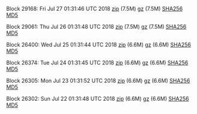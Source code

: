 Block 29168: Fri Jul 27 01:31:46 UTC 2018 [zip](https://files.01coin.io/testnet/2018-07-27/bootstrap.dat.zip) (7.5M) [gz](https://files.01coin.io/testnet/2018-07-27/bootstrap.dat.tar.gz) (7.5M) [SHA256](https://files.01coin.io/testnet/2018-07-27/sha256.txt) [MD5](https://files.01coin.io/testnet/2018-07-27/md5.txt)

Block 29061: Thu Jul 26 01:31:48 UTC 2018 [zip](https://files.01coin.io/testnet/2018-07-26/bootstrap.dat.zip) (7.5M) [gz](https://files.01coin.io/testnet/2018-07-26/bootstrap.dat.tar.gz) (7.5M) [SHA256](https://files.01coin.io/testnet/2018-07-26/sha256.txt) [MD5](https://files.01coin.io/testnet/2018-07-26/md5.txt)

Block 26400: Wed Jul 25 01:31:44 UTC 2018 [zip](https://files.01coin.io/testnet/2018-07-25/bootstrap.dat.zip) (6.6M) [gz](https://files.01coin.io/testnet/2018-07-25/bootstrap.dat.tar.gz) (6.6M) [SHA256](https://files.01coin.io/testnet/2018-07-25/sha256.txt) [MD5](https://files.01coin.io/testnet/2018-07-25/md5.txt)

Block 26374: Tue Jul 24 01:31:45 UTC 2018 [zip](https://files.01coin.io/testnet/2018-07-24/bootstrap.dat.zip) (6.6M) [gz](https://files.01coin.io/testnet/2018-07-24/bootstrap.dat.tar.gz) (6.6M) [SHA256](https://files.01coin.io/testnet/2018-07-24/sha256.txt) [MD5](https://files.01coin.io/testnet/2018-07-24/md5.txt)

Block 26305: Mon Jul 23 01:31:52 UTC 2018 [zip](https://files.01coin.io/testnet/2018-07-23/bootstrap.dat.zip) (6.6M) [gz](https://files.01coin.io/testnet/2018-07-23/bootstrap.dat.tar.gz) (6.6M) [SHA256](https://files.01coin.io/testnet/2018-07-23/sha256.txt) [MD5](https://files.01coin.io/testnet/2018-07-23/md5.txt)

Block 26302: Sun Jul 22 01:31:48 UTC 2018 [zip](https://files.01coin.io/testnet/2018-07-22/bootstrap.dat.zip) (6.6M) [gz](https://files.01coin.io/testnet/2018-07-22/bootstrap.dat.tar.gz) (6.6M) [SHA256](https://files.01coin.io/testnet/2018-07-22/sha256.txt) [MD5](https://files.01coin.io/testnet/2018-07-22/md5.txt)
